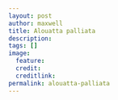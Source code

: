 ```yaml
---
layout: post
author: maxwell
title: Alouatta palliata
description: 
tags: []
image: 
  feature: 
  credit: 
  creditlink: 
permalink: alouatta-palliata
---
```

